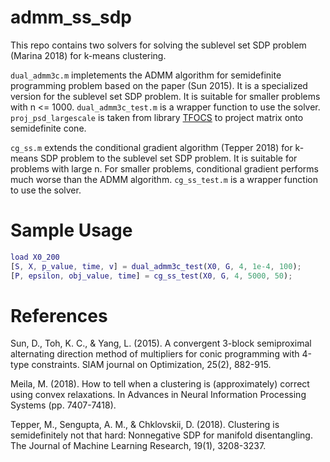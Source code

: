 # admm_ss_sdp
This repo contains two solvers for solving the sublevel set SDP problem (Marina 2018) for k-means clustering. 

`dual_admm3c.m` impletements the ADMM algorithm for semidefinite programming problem based on the paper (Sun 2015). It is a specialized version for the sublevel set SDP problem. It is suitable for smaller problems with n <= 1000. `dual_admm3c_test.m` is a wrapper function to use the solver.  `proj_psd_largescale` is taken from library [TFOCS](https://github.com/cvxr/TFOCS/blob/master/proj_psd.m) to project matrix onto semidefinite cone. 

`cg_ss.m` extends the conditional gradient algorithm (Tepper 2018) for k-means SDP problem to the sublevel set SDP problem. It is suitable for problems with large n. For smaller problems, conditional gradient performs much worse than the ADMM algorithm. `cg_ss_test.m` is a wrapper function to use the solver.

# Sample Usage
```matlab
load X0_200
[S, X, p_value, time, v] = dual_admm3c_test(X0, G, 4, 1e-4, 100);
[P, epsilon, obj_value, time] = cg_ss_test(X0, G, 4, 5000, 50);
```

# References

Sun, D., Toh, K. C., & Yang, L. (2015). A convergent 3-block semiproximal alternating direction method of multipliers for conic programming with 4-type constraints. SIAM journal on Optimization, 25(2), 882-915.

Meila, M. (2018). How to tell when a clustering is (approximately) correct using convex relaxations. In Advances in Neural Information Processing Systems (pp. 7407-7418).

Tepper, M., Sengupta, A. M., & Chklovskii, D. (2018). Clustering is semidefinitely not that hard: Nonnegative SDP for manifold disentangling. The Journal of Machine Learning Research, 19(1), 3208-3237.
